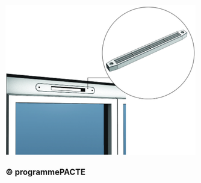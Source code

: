 ![](<images/Ventilation Mécanique Répartie (VMR) - Entrées d'air - 11/_page_0_Picture_0.jpeg>)

## © programmePACTE